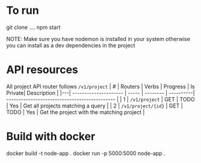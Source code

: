 # To run

git clone ....
npm start

NOTE: Make sure you have nodemon is installed in your system otherwise you can install as a dev dependencies in the project

# API resources

All project API router follows `/v1/project`
| # | Routers | Verbs | Progress | Is Private| Description |
|---| --------------------- | ----- | -------- | ----------| --------------------------------------------- |
| 1 | `/v1/project` | GET | TODO | Yes | Get all projects matching a query |
| 2 | `/v1/project/{id}` | GET | TODO | Yes | Get the project with the matching project |

# Build with docker

docker build -t node-app .
docker run -p 5000:5000 node-app .
